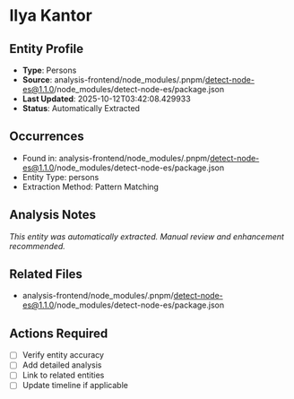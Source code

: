 # Ilya Kantor

## Entity Profile
- **Type**: Persons
- **Source**: analysis-frontend/node_modules/.pnpm/detect-node-es@1.1.0/node_modules/detect-node-es/package.json
- **Last Updated**: 2025-10-12T03:42:08.429933
- **Status**: Automatically Extracted

## Occurrences
- Found in: analysis-frontend/node_modules/.pnpm/detect-node-es@1.1.0/node_modules/detect-node-es/package.json
- Entity Type: persons
- Extraction Method: Pattern Matching

## Analysis Notes
*This entity was automatically extracted. Manual review and enhancement recommended.*

## Related Files
- analysis-frontend/node_modules/.pnpm/detect-node-es@1.1.0/node_modules/detect-node-es/package.json

## Actions Required
- [ ] Verify entity accuracy
- [ ] Add detailed analysis
- [ ] Link to related entities
- [ ] Update timeline if applicable
